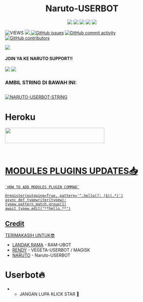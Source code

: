 <h1 align="center"><imgsrc="./resources/extras/geez.gif" width="35px">Naruto-USERBOT<imgsrc="./resources/extras/geez.gif" width="35px"></h1>
</p>
<p align="center">
    <a href="https://github.com/aruladam/Naruto-Userbot"> <img src="https://img.shields.io/github/repo-size/noob-kittu/YoneRobot?color=orange&logo=github&logoColor=green&style=for-the-badge" /></a>
    <a href="https://github.com/aruladam/Naruto-Userbot/commits"> <img src="https://img.shields.io/github/last-commit/noob-kittu/YoneRobot?color=blue&logo=github&logoColor=green&style=for-the-badge" /></a>
    <a href="https://github.com/aruladam/Naruto-Userbot/issues"> <img src="https://img.shields.io/github/issues/noob-kittu/YoneRobot?color=blueviolet&logo=github&logoColor=green&style=for-the-badge" /></a>
    <a href="https://github.com/aruladam/Naruto-Userbot/network/members"> <img src="https://img.shields.io/github/forks/noob-kittu/YoneRobot?color=red&logo=github&logoColor=green&style=for-the-badge" /></a>  
    <a href="https://pypi.org/project/Telethon/"> <img src="https://img.shields.io/pypi/v/telethon?color=yellow&label=telethon&logo=python&logoColor=green&style=for-the-badge" /></a>
</p>




![VIEWS](https://komarev.com/ghpvc/?username=aruladam)
<a href="https://t.me/NaraXmusic"><img src="https://img.shields.io/badge/KODE%20PENILAIAN-A+-blue.svg?style=for-the-badge&logo=Factor.">
  [![GitHub issues](https://img.shields.io/github/issues/Krisnadiwangga/Naruto-Userbot?&style=plastic&logo=github)](https://github.com/aruladam/Naruto-Userbot/issues)
[![GitHub commit activity](https://img.shields.io/github/commit-activity/m/Krisnadiwangga/Sayonara-Userbot?&style=plastic&logo=github)](https://github.com/aruladam/Naruto-Userbot/graphs/commit-activity)
[![GitHub contributors](https://img.shields.io/github/contributors/Randi356/VEGETA-USERBOT?&style=plastic&logo=github)](https://GitHub.com/aruladam/Naruto-Userbot/graphs/contributors/)

<p align="center">

[<img src="https://telegra.ph/file/07aa50bd3ab3a1442f1ed.jpg">](https://t.me/NaraXmusic) 
  
#### JOIN YA KE NARUTO SUPPORT!!

<a href="https://t.me/updateunbot"><img src="https://img.shields.io/badge/Channel%20SAYONARA%20SUPPORT-red.svg?style=for-the-badge&logo=Telegram"></a>
<a href="https://t.me/EmporioFamilyWibu"><img src="https://img.shields.io/badge/Join-Sayonara%20Story-purple.svg?style=for-the-badge&logo=Telegram"></a>


### AMBIL STRING DI BAWAH INI:

##
[![NARUTO-USERBOT-STRING](https://replit.com/badge/github/@ramadhani892/RAM-UBOT)](https://replit.com/@Randi356/StringSession-1#main.py)
##
  
  # Heroku
  
  <a href="https://heroku.com/deploy?template=https://github.com/aruladam/Naruto-Userbot.git"><img src="https://img.shields.io/badge/DEPLOY%20NARUTO%20USERBOT%20DI%20HEROKU-red?style=flat&logo=Heroku" width="325" height="50.100" />
  

<br>
</p>
  
  
  # MODULES PLUGINS UPDATES📥
```
`HOW TO ADD MODULES PLUGIN COMMAD`

@register(outgoing=True, pattern='^.hello(?: |$)(.*)')
async def typewriter(typew):
typew.pattern_match.group(1)
await typew.edit("**hello.**")
```  

## Credit
TERIMAKASIH UNTUK😎

*   [LANDAK RAMA](https://github.com/ramadhani892) - RAM-UBOT
*   [RENDY](https://github.com/Randi356) - VEGETA-USERBOT / MAGISK
*   [NARUTO](https://github.com/aruladam) - Naruto-USERBOT
 
# Userbot🔥
* - JANGAN LUPA KLICK STAR 🤗
